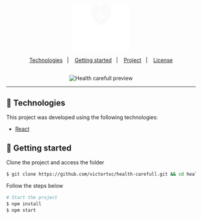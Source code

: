 <div align="center">
    <img align="center" alt="health carefull logo" title="agro" src="src/assets/logo.png" width="150" />
</div>

<p align="center">
  <a href="#-technologies">Technologies</a>&nbsp;&nbsp;&nbsp;|&nbsp;&nbsp;&nbsp;
  <a href="#-getting-started">Getting started</a>&nbsp;&nbsp;&nbsp;|&nbsp;&nbsp;&nbsp;
  <a href="#-project">Project</a>&nbsp;&nbsp;&nbsp;|&nbsp;&nbsp;&nbsp;
  <a href="#-license">License</a>
</p>

<br>

<div align="center">
  <img alt="Health carefull preview" src="src/assets/preview.png">
</div>

---

## 🧪 Technologies

This project was developed using the following technologies:

-   [React](https://react.dev/)

## 🚀 Getting started

Clone the project and access the folder

```bash
$ git clone https://github.com/victortxc/health-carefull.git && cd health-carefull
```

Follow the steps below

```bash
# Start the project
$ npm install
$ npm start
```
